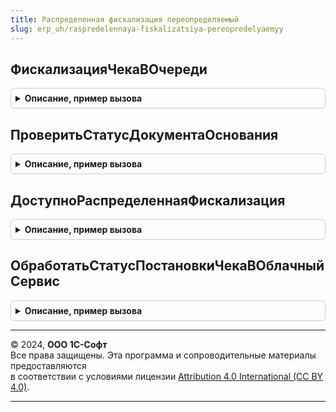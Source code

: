 ```yaml
---
title: Распределенная фискализация переопределяемый
slug: erp_uh/raspredelennaya-fiskalizatsiya-pereopredelyaemyy
---
```



## ФискализацияЧекаВОчереди
<details style="margin: 1em 0; padding: 0.5em; border: 1px solid #ccc; border-radius: 6px;">

<summary style="font-weight: bold; cursor: pointer;">Описание, пример вызова</summary>

```bsl

// Завершение фискализация чека в очереди
//
// Параметры:
//  ИдентификаторФискальнойЗаписи - Строка - Идентификатор фискальной записи
//  ПараметрыФискализации - Структура - Параметры операции
//  ОборудованиеККТ - СправочникСсылка.ПодключаемоеОборудование -
//  РезультатФискализации - Структура - Результат Фискализации
//  РезультатВыполненияПакетнойОперации - Структура -
//    * Результат - Булево - Результат выполнения пакета операций.
//    * ОписаниеОшибки - ИнформацияОбОшибке - Описание ошибки выполнения пакета операции.
//    * РезультатВыполненияЭквайринговойОперации - Структура -
//                                   См. МенеджерОборудованияКлиентСервер.ПараметрыВыполненияОперацииНаОборудовании()
//    * РезультатФискализацииЧека - Структура -
//                                   См. МенеджерОборудованияКлиентСервер.ПараметрыВыполненияОперацииНаОборудовании()
//    * РезультатФискализацииЧекаВыдачи - Структура -
//                                   См. МенеджерОборудованияКлиентСервер.ПараметрыВыполненияОперацииНаОборудовании()
//    * РезультатФискализацииЧекаКоррекции - Структура -
//                                   См. МенеджерОборудованияКлиентСервер.ПараметрыВыполненияОперацииНаОборудовании()
//    * РезультатАварийнойОтменыОперации - Структура -
//                                   См. МенеджерОборудованияКлиентСервер.ПараметрыВыполненияОперацииНаОборудовании()
//    * ПараметрыЭквайринговойОперации - Структура - структура для передачи данных в пакетной операции
//                                   См. ОборудованиеЧекопечатающиеУстройстваКлиентСервер.ПараметрыПакетнойОперацииВОчередиЧеков()
//    * ПараметрыПродажаСВыдачейНаличных - Структура - структура для передачи данных в пакетной операции
//                                   См. ОборудованиеЧекопечатающиеУстройстваКлиентСервер.ПараметрыПакетнойОперацииВОчередиЧеков()
Процедура ФискализацияЧекаВОчереди(ИдентификаторФискальнойЗаписи, ПараметрыФискализации, ОборудованиеККТ, РезультатФискализации, РезультатВыполненияПакетнойОперации, ОбъектОбработан = Истина) Экспорт
```

Пример вызова
```bsl
РаспределеннаяФискализацияПереопределяемый.ФискализацияЧекаВОчереди(ИдентификаторФискальнойЗаписи, ПараметрыФискализации, ОборудованиеККТ, РезультатФискализации, РезультатВыполненияПакетнойОперации, ОбъектОбработан);
```
</details>

## ПроверитьСтатусДокументаОснования
<details style="margin: 1em 0; padding: 0.5em; border: 1px solid #ccc; border-radius: 6px;">

<summary style="font-weight: bold; cursor: pointer;">Описание, пример вызова</summary>

```bsl

// Завершение фискализация чека в очереди
//
// Параметры:
//  РеквизитыЧека - Структура - Данные документа основания.
//  СтатусДокументаИзменен - Булево - признак изменения статуса документа.
//
Процедура ПроверитьСтатусДокументаОснования(РеквизитыЧека, СтатусДокументаИзменен) Экспорт
```

Пример вызова
```bsl
РаспределеннаяФискализацияПереопределяемый.ПроверитьСтатусДокументаОснования(РеквизитыЧека, СтатусДокументаИзменен) 
```
</details>

## ДоступноРаспределеннаяФискализация
<details style="margin: 1em 0; padding: 0.5em; border: 1px solid #ccc; border-radius: 6px;">

<summary style="font-weight: bold; cursor: pointer;">Описание, пример вызова</summary>

```bsl

// Возвращает доступность распределенной фискализации.
//
// Параметры:
//  РаспределеннаяФискализацииДоступна - Булево - Доступность распределенной фискализации.
//  СтандартнаяОбработка - Булево - Стандартная обработка.
//
Процедура ДоступноРаспределеннаяФискализация(РаспределеннаяФискализацииДоступна, СтандартнаяОбработка) Экспорт
```

Пример вызова
```bsl
РаспределеннаяФискализацияПереопределяемый.ДоступноРаспределеннаяФискализация(РаспределеннаяФискализацииДоступна, СтандартнаяОбработка) 
```
</details>

## ОбработатьСтатусПостановкиЧекаВОблачныйСервис
<details style="margin: 1em 0; padding: 0.5em; border: 1px solid #ccc; border-radius: 6px;">

<summary style="font-weight: bold; cursor: pointer;">Описание, пример вызова</summary>

```bsl

// Обрабатывает результат взаимодействия чека с сервисом облачных касс.
//
// Параметры:
//  Документ - ОпределяемыйТип.ОснованиеФискальнойОперацииБПО - Документ операции.
//  СтатусДокументаВСервисе - Строка - статус документа в сервисе.
//  РеквизитыЧека - Структура - Данные документа основания.
//  ТекстОшибки - Строка - текст ошибки сервиса.
//
Процедура ОбработатьСтатусПостановкиЧекаВОблачныйСервис(Документ, СтатусДокументаВСервисе, РеквизитыЧека, ТекстОшибки = "") Экспорт
```

Пример вызова
```bsl
РаспределеннаяФискализацияПереопределяемый.ОбработатьСтатусПостановкиЧекаВОблачныйСервис(Документ, СтатусДокументаВСервисе, РеквизитыЧека, ТекстОшибки);
```
</details>

---

© 2024, **ООО 1С-Софт**  
Все права защищены. Эта программа и сопроводительные материалы предоставляются  
в соответствии с условиями лицензии [Attribution 4.0 International (CC BY 4.0)](https://creativecommons.org/licenses/by/4.0/legalcode).

---
